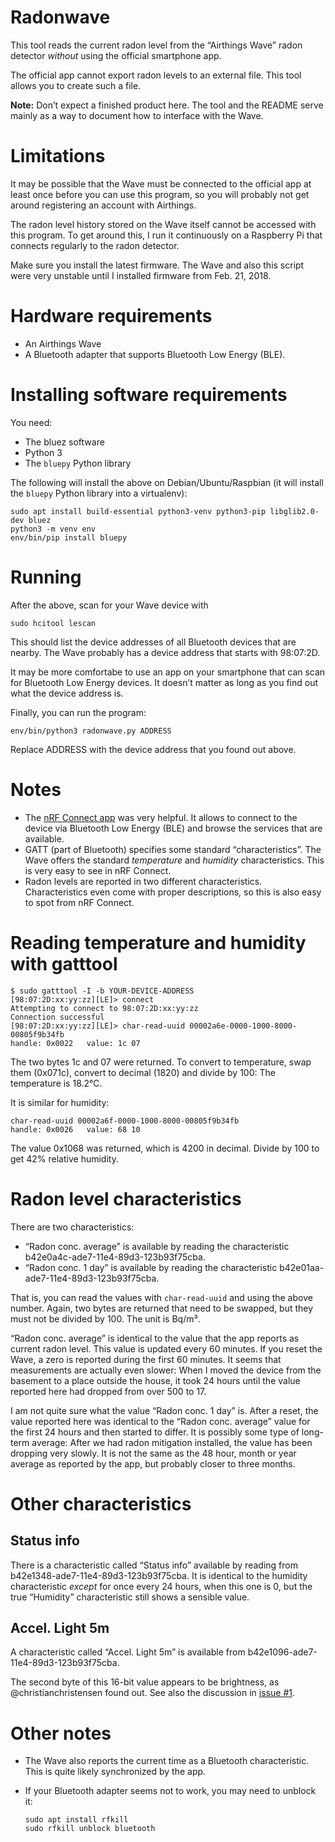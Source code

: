 # Radonwave

This tool reads the current radon level from the “Airthings Wave”
radon detector *without* using the official smartphone app.

The official app cannot export radon levels to an external file. This tool
allows you to create such a file.

**Note:** Don’t expect a finished product here. The tool and the README serve
mainly as a way to document how to interface with the Wave.


# Limitations

It may be possible that the Wave must be connected to the official app at least
once before you can use this program, so you will probably not get around
registering an account with Airthings.

The radon level history stored on the Wave itself cannot be accessed
with this program. To get around this, I run it continuously on a Raspberry Pi
that connects regularly to the radon detector.

Make sure you install the latest firmware. The Wave and also this script were
very unstable until I installed firmware from Feb. 21, 2018.

# Hardware requirements

* An Airthings Wave
* A Bluetooth adapter that supports Bluetooth Low Energy (BLE).


# Installing software requirements

You need:

* The bluez software
* Python 3
* The `bluepy` Python library

The following will install the above on Debian/Ubuntu/Raspbian (it will install
the `bluepy` Python library into a virtualenv):

    sudo apt install build-essential python3-venv python3-pip libglib2.0-dev bluez
    python3 -m venv env
    env/bin/pip install bluepy

# Running

After the above, scan for your Wave device with

    sudo hcitool lescan

This should list the device addresses of all Bluetooth devices that are nearby.
The Wave probably has a device address that starts with 98:07:2D.

It may be more comfortabe to use an app on your smartphone that can scan for
Bluetooth Low Energy devices. It doesn’t matter as long as you find out
what the device address is.

Finally, you can run the program:

    env/bin/python3 radonwave.py ADDRESS

Replace ADDRESS with the device address that you found out above.


# Notes

* The [nRF Connect app](https://play.google.com/store/apps/details?id=no.nordicsemi.android.mcp&hl=en)
  was very helpful. It allows to connect to the device via Bluetooth Low Energy (BLE)
  and browse the services that are available.
* GATT (part of Bluetooth) specifies some standard “characteristics”.
  The Wave offers the standard *temperature* and *humidity* characteristics.
  This is very easy to see in nRF Connect.
* Radon levels are reported in two different characteristics. Characteristics
  even come with proper descriptions, so this is also easy to spot from nRF
  Connect.

# Reading temperature and humidity with gatttool

```
$ sudo gatttool -I -b YOUR-DEVICE-ADDRESS
[98:07:2D:xx:yy:zz][LE]> connect
Attempting to connect to 98:07:2D:xx:yy:zz
Connection successful
[98:07:2D:xx:yy:zz][LE]> char-read-uuid 00002a6e-0000-1000-8000-00805f9b34fb
handle: 0x0022   value: 1c 07
```

The two bytes 1c and 07 were returned. To convert to temperature,
swap them (0x071c), convert to decimal (1820) and divide by 100:
The temperature is 18.2°C.

It is similar for humidity:
```
char-read-uuid 00002a6f-0000-1000-8000-00805f9b34fb
handle: 0x0026   value: 68 10
```
The value 0x1068 was returned, which is 4200 in decimal. Divide by 100
to get 42% relative humidity.

# Radon level characteristics

There are two characteristics:

* “Radon conc. average” is available by reading the characteristic b42e0a4c-ade7-11e4-89d3-123b93f75cba.
* “Radon conc. 1 day” is available by reading the characteristic b42e01aa-ade7-11e4-89d3-123b93f75cba.

That is, you can read the values with `char-read-uuid` and using the above number.
Again, two bytes are returned that need to be swapped, but they must not be
divided by 100. The unit is Bq/m³.

“Radon conc. average” is identical to the value that the app reports as current
radon level. This value is updated every 60 minutes. If you reset the Wave, a
zero is reported during the first 60 minutes. It seems that measurements are
actually even slower: When I moved the device from the basement to a place
outside the house, it took 24 hours until the value reported here had dropped
from over 500 to 17.

I am not quite sure what the value “Radon conc. 1 day” is. After a reset,
the value reported here was identical to the “Radon conc. average” value for
the first 24 hours and then started to differ. It is possibly some type of
long-term average: After we had radon mitigation installed, the value has been
dropping very slowly. It is not the same as the 48 hour, month or year average
as reported by the app, but probably closer to three months.

# Other characteristics

## Status info

There is a characteristic called “Status info” available by reading from
b42e1348-ade7-11e4-89d3-123b93f75cba. It is identical to the humidity
characteristic *except* for once every 24 hours, when this one is 0, but the
true “Humidity” characteristic still shows a sensible value.

## Accel. Light 5m

A characteristic called “Accel. Light 5m” is available from
b42e1096-ade7-11e4-89d3-123b93f75cba.

The second byte of this 16-bit value appears to be brightness, as
@christianchristensen found out. See also the discussion in
[issue #1](https://github.com/marcelm/radonwave/issues/1).

# Other notes

* The Wave also reports the current time as a Bluetooth characteristic. This is
  quite likely synchronized by the app.

* If your Bluetooth adapter seems not to work, you may need to unblock it:

      sudo apt install rfkill
      sudo rfkill unblock bluetooth
